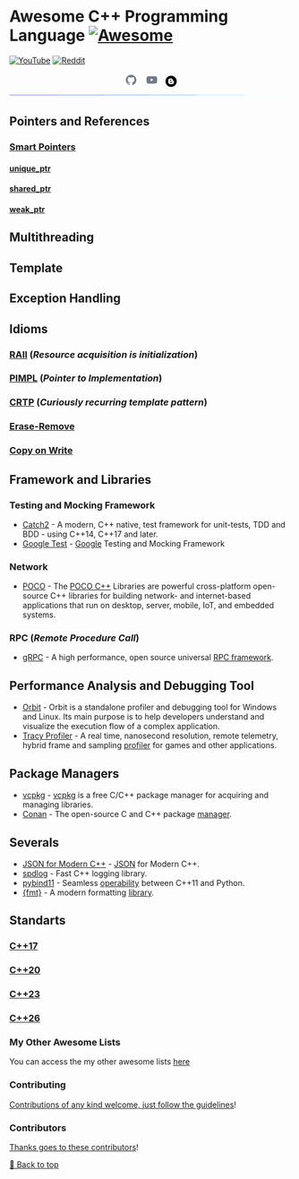 # Awesome C++ Programming Language [![Awesome](https://awesome.re/badge.svg)](https://awesome.re) 
[![YouTube](https://img.shields.io/badge/YouTube-%23FF0000.svg?style=for-the-badge&logo=YouTube&logoColor=white)](https://youtube.com/playlist?list=PL9V4Zu3RroiUR_6ABLxUUaY-Gcz9tzRm_&si=ASTMXOYiVZ_qV4Ck) [![Reddit](https://img.shields.io/badge/Reddit-FF4500?style=for-the-badge&logo=reddit&logoColor=white)](https://www.reddit.com/r/cpp/)

<p align="center">
    <a href="https://github.com/cybersecurity-dev/"><img height="25" src="https://github.com/cybersecurity-dev/cybersecurity-dev/blob/main/assets/github.svg" alt="GitHub"></a>
    &nbsp;
    <a href="https://www.youtube.com/@CyberThreatDefence"><img height="25" src="https://github.com/cybersecurity-dev/cybersecurity-dev/blob/main/assets/youtube.svg" alt="YouTube"></a>
    &nbsp;
    <a href="https://cyberthreatdefence.com/my_awesome_lists"><img height="20" src="https://github.com/cybersecurity-dev/cybersecurity-dev/blob/main/assets/blog.svg" alt="My Awesome Lists"></a>
    <img src="https://github.com/cybersecurity-dev/cybersecurity-dev/blob/main/assets/bar.gif">
</p>

## Pointers and References
### [Smart Pointers](https://en.wikipedia.org/wiki/Smart_pointer)
#### [unique_ptr](https://en.cppreference.com/w/cpp/memory/unique_ptr.html)
#### [shared_ptr](https://en.cppreference.com/w/cpp/memory/shared_ptr.html)
#### [weak_ptr](https://en.cppreference.com/w/cpp/memory/weak_ptr.html)

## Multithreading
## Template
## Exception Handling

## Idioms
### [RAII](https://en.wikipedia.org/wiki/Resource_acquisition_is_initialization) (_Resource acquisition is initialization_)
### [PIMPL](https://en.cppreference.com/w/cpp/language/pimpl.html) (_Pointer to Implementation_)
### [CRTP](https://en.wikipedia.org/wiki/Curiously_recurring_template_pattern) (_Curiously recurring template pattern_)
### [Erase-Remove](https://en.wikipedia.org/wiki/Erase%E2%80%93remove_idiom)
### [Copy on Write](https://en.wikipedia.org/wiki/Copy-on-write)

## Framework and Libraries
### Testing and Mocking Framework
- [Catch2](https://github.com/catchorg/Catch2) - A modern, C++ native, test framework for unit-tests, TDD and BDD - using C++14, C++17 and later.
- [Google Test](https://github.com/google/googletest) - [Google](https://google.github.io/googletest/) Testing and Mocking Framework

### Network
- [POCO](https://github.com/pocoproject/poco) - The [POCO C++](https://pocoproject.org/) Libraries are powerful cross-platform open-source C++ libraries for building network- and internet-based applications that run on desktop, server, mobile, IoT, and embedded systems.

### RPC (_Remote Procedure Call_)
- [gRPC](https://github.com/grpc/grpc) - A high performance, open source universal [RPC framework](https://grpc.io/docs/languages/cpp/quickstart/).

## Performance Analysis and Debugging Tool
- [Orbit](https://github.com/google/orbit) - Orbit is a standalone profiler and debugging tool for Windows and Linux. Its main purpose is to help developers understand and visualize the execution flow of a complex application.
- [Tracy Profiler](https://github.com/wolfpld/tracy) - A real time, nanosecond resolution, remote telemetry, hybrid frame and sampling [profiler](https://tracy.nereid.pl/) for games and other applications.

## Package Managers
- [vcpkg](https://github.com/microsoft/vcpkg) - [vcpkg](https://vcpkg.io/) is a free C/C++ package manager for acquiring and managing libraries.
- [Conan](https://github.com/conan-io/conan) - The open-source C and C++ package [manager](https://conan.io/).

## Severals
- [JSON for Modern C++](https://github.com/nlohmann/json) - [JSON](https://json.nlohmann.me/) for Modern C++.
- [spdlog](https://github.com/gabime/spdlog) - Fast C++ logging library.
- [pybind11](https://github.com/pybind/pybind11) - Seamless [operability](https://pybind11.readthedocs.io/en/stable/) between C++11 and Python.
- [{fmt}](https://github.com/fmtlib/fmt) - A modern formatting [library](https://fmt.dev/).
## Standarts

### [C++17](https://en.wikipedia.org/wiki/C%2B%2B17)

### [C++20](https://en.wikipedia.org/wiki/C%2B%2B20)

### [C++23](https://en.wikipedia.org/wiki/C%2B%2B23)

### [C++26](https://en.wikipedia.org/wiki/C%2B%2B26)

### My Other Awesome Lists
You can access the my other awesome lists [here](https://cyberthreatdefence.com/my_awesome_lists)

### Contributing
[Contributions of any kind welcome, just follow the guidelines](contributing.md)!

### Contributors
[Thanks goes to these contributors](https://github.com/cybersecurity-dev/awesome-cpp-programming-language/graphs/contributors)!

[🔼 Back to top](#awesome-cpp-programming-language-)
